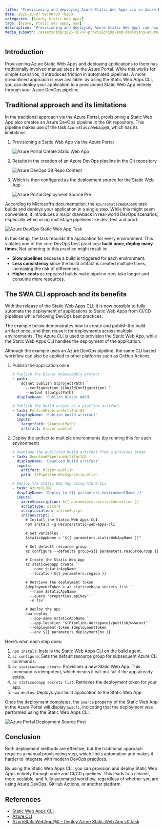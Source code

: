 ```yaml
---
title: "Provisioning and deploying Azure Static Web Apps via an Azure DevOps pipeline"
date: 2025-10-07 09:00:00 +0200
categories: [Azure, Static Web Apps]
tags: [azure, static web apps, swa]
description: "Provisioning and deploying Azure Static Web Apps can now be fully automated in Azure DevOps using the Static Web Apps CLI, eliminating manual steps in the Azure Portal and streamlining the entire workflow."
media_subpath: /assets/img/2025-10-07-provisioning-and-deploying-azure-static-web-apps-via-an-azure-devops-pipeline
---
```

## Introduction

Provisioning Azure Static Web Apps and deploying applications to them has traditionally involved manual steps in the Azure Portal. While this works for simple scenarios, it introduces friction in automated pipelines. A more streamlined approach is now available: by using the Static Web Apps CLI, you can deploy your application to a provisioned Static Web App entirely through your Azure DevOps pipeline.

## Traditional approach and its limitations

In the traditional approach via the Azure Portal, provisioning a Static Web App also creates an Azure DevOps pipeline in the Git repository. This pipeline makes use of the task `AzureStaticWebApp@0`, which has its limitations.

1. Provisioning a Static Web App via the Azure Portal

    ![Azure Portal Create Static Web App](azure-portal-create-static-web-app.png)

1. Results in the creation of an Azure DevOps pipeline in the Git repository

    ![Azure DevOps Git Repo Content](azure-devops-git-repo-content.png)

1. Which is then configured as the deployment source for the Static Web App

    ![Azure Portal Deployment Source Pre](azure-portal-deployment-source-pre.png)

According to Microsoft’s documentation, the `AzureStaticWebApp@0` task builds and deploys your application in a single step. While this might seem convenient, it introduces a major drawback in real-world DevOps scenarios, especially when using multistage pipelines like dev, test and prod.

![Azure DevOps Static Web App Task](azure-devops-static-web-app-task.png)

In this setup, the task rebuilds the application for every environment. This violates one of the core DevOps best practices: **build once, deploy many times**. Not adhering to this practice might result in:

* **Slow pipelines** because a build is triggered for each environment.
* **Less consistency** since the build artifact is created multiple times, increasing the risk of differences.
* **Higher costs** as repeated builds make pipeline runs take longer and consume more resources.

## The SWA CLI approach and its benefits

With the release of the Static Web Apps CLI, it is now possible to fully automate the deployment of applications to Static Web Apps from CI/CD pipelines while following DevOps best practices.

The example below demonstrates how to create and publish the build artifact once, and then reuse it for deployments across multiple environments. The Azure CLI is used to provision the Static Web App, while the Static Web Apps CLI handles the deployment of the application.

Although the example uses an Azure DevOps pipeline, the same CLI based workflow can also be applied to other platforms such as GitHub Actions.

1. Publish the application once

    ```yaml
    # Publish the Blazor WebAssembly project
    - pwsh: |
        dotnet publish $(projectPath) `
          --configuration $(buildConfiguration) `
          --output $(outputPath)
      displayName: 'Publish Blazor WASM'

    # Publish the build output as a pipeline artifact
    - task: PublishPipelineArtifact@1
      displayName: 'Publish build artifact'
      inputs:
        targetPath: $(outputPath)
        artifact: blazor-publish
    ```

1. Deploy the artifact to multiple environments (by running this for each environment)

    ```yaml
    # Download the published build artifact from a previous stage
    - task: DownloadPipelineArtifact@2
      displayName: 'Download build artifact'
      inputs:
        artifact: blazor-publish
        path: $(Pipeline.Workspace)/publish

    # Deploy the Static Web App using Azure CLI			
    - task: AzureCLI@2
      displayName: 'Deploy to ${{ parameters.environmentName }}'
      inputs:
        azureSubscription: ${{ parameters.serviceConnection }}
        scriptType: pscore
        scriptLocation: inlineScript
        inlineScript: |
          # Install the Static Web Apps CLI
          npm install -g @azure/static-web-apps-cli

          # Set variables
          $staticAppName = "${{ parameters.staticWebAppName }}"

          # Set default resource group
          az configure --defaults group=${{ parameters.resourceGroup }}

          # Create the Static Web App
          az staticwebapp create `
            --name $staticAppName `
            --location ${{ parameters.region }}

          # Retrieve the deployment token
          $deploymentToken = az staticwebapp secrets list `
            --name $staticAppName `
            --query "properties.apiKey" `
            -o tsv

          # Deploy the app
          swa deploy `
            --app-name $staticAppName `
            --app-location "$(Pipeline.Workspace)/publish/wwwroot" `
            --deployment-token $deploymentToken `
            --env ${{ parameters.deploymentEnv }}
    ```

Here’s what each step does:

1. `npm install`: Installs the Static Web Apps CLI on the build agent.
2. `az configure`: Sets the default resource group for subsequent Azure CLI commands.
3. `az staticwebapp create`: Provisions a new Static Web App. This command is idempotent, which means it will not fail if the app already exists.
4. `az staticwebapp secrets list`: Retrieves the deployment token for your app.
5. `swa deploy`: Deploys your built application to the Static Web App.

Once the deployment completes, the `Source` property of the Static Web App in the Azure Portal will display `SwaCli`, indicating that the deployment was performed using the Static Web Apps CLI.

![Azure Portal Deployment Source Post](azure-portal-deployment-source-post.png)

## Conclusion

Both deployment methods are effective, but the traditional approach requires a manual provisioning step, which limits automation and makes it harder to integrate with modern DevOps practices.

By using the Static Web Apps CLI, you can provision and deploy Static Web Apps entirely through code and CI/CD pipelines. This leads to a cleaner, more scalable, and fully automated workflow, regardless of whether you are using Azure DevOps, GitHub Actions, or another platform.

## References

- [Static Web Apps CLI](https://azure.github.io/static-web-apps-cli/)
- [Azure CLI](https://learn.microsoft.com/en-us/cli/azure/)
- [AzureStaticWebApp@0 - Deploy Azure Static Web App v0 task](https://learn.microsoft.com/en-us/azure/devops/pipelines/tasks/reference/azure-static-web-app-v0?view=azure-pipelines)
